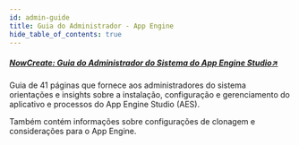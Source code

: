 ```yaml
---
id: admin-guide
title: Guia do Administrador - App Engine 
hide_table_of_contents: true
---
```


##### [NowCreate: Guia do Administrador do Sistema do App Engine Studio↗](https://nowlearning.servicenow.com/nowcreate?id=nc_asset&asset_id=c9cf6e2b970e69d45b0b7ec11153af82)

Guia de 41 páginas que fornece aos administradores do sistema orientações e insights sobre a instalação, configuração e gerenciamento do aplicativo e processos do App Engine Studio (AES).

Também contém informações sobre configurações de clonagem e considerações para o App Engine.